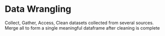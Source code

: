 # Data Wrangling

Collect, Gather, Access, Clean datasets collected from several sources. Merge all to form a single meaningful dataframe after cleaning is complete
